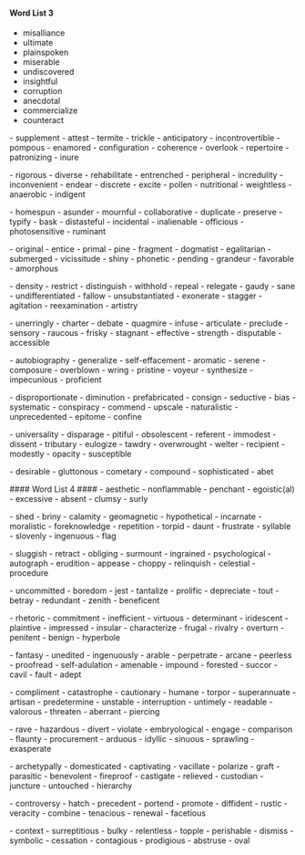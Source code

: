 #### Word List 3 ####
- misalliance
- ultimate
- plainspoken
- miserable
- undiscovered
- insightful
- corruption
- anecdotal
- commercialize
- counteract
<p>
- supplement
- attest
- termite
- trickle
- anticipatory
- incontrovertible
- pompous
- enamored
- configuration
- coherence
- overlook
- repertoire
- patronizing
- inure
<p>
- rigorous
- diverse
- rehabilitate
- entrenched
- peripheral
- incredulity
- inconvenient
- endear
- discrete
- excite
- pollen
- nutritional
- weightless
- anaerobic
- indigent
<p>
- homespun
- asunder
- mournful
- collaborative
- duplicate
- preserve
- typify
- bask
- distasteful
- incidental
- inalienable
- officious
- photosensitive
- ruminant
<p>
- original
- entice
- primal
- pine
- fragment
- dogmatist
- egalitarian
- submerged
- vicissitude
- shiny
- phonetic
- pending
- grandeur
- favorable
- amorphous
<p>
- density
- restrict
- distinguish
- withhold
- repeal
- relegate
- gaudy
- sane
- undifferentiated
- fallow
- unsubstantiated
- exonerate
- stagger
- agitation
- reexamination
- artistry
<p>
- unerringly
- charter
- debate
- quagmire
- infuse
- articulate
- preclude
- sensory
- raucous
- frisky
- stagnant
- effective
- strength
- disputable
- accessible
<p>
- autobiography
- generalize
- self-effacement
- aromatic
- serene
- composure
- overblown
- wring
- pristine
- voyeur
- synthesize
- impecunious
- proficient
<p>
- disproportionate
- diminution
- prefabricated
- consign
- seductive
- bias
- systematic
- conspiracy
- commend
- upscale
- naturalistic
- unprecedented
- epitome
- confine
<p>
- universality
- disparage
- pitiful
- obsolescent
- referent
- immodest
- dissent
- tributary
- eulogize
- tawdry
- overwrought
- welter
- recipient
- modestly
- opacity
- susceptible
<p>
- desirable
- gluttonous
- cometary
- compound
- sophisticated
- abet
</p>
#### Word List 4 ####
- aesthetic
- nonflammable
- penchant
- egoistic(al)
- excessive
- absent
- clumsy
- surly
<p>
- shed
- briny
- calamity
- geomagnetic
- hypothetical
- incarnate
- moralistic
- foreknowledge
- repetition
- torpid
- daunt
- frustrate
- syllable
- slovenly
- ingenuous
- flag
<p>
- sluggish
- retract
- obliging
- surmount
- ingrained
- psychological
- autograph
- erudition
- appease
- choppy
- relinquish
- celestial
- procedure
<p>
- uncommitted
- boredom
- jest
- tantalize
- prolific
- depreciate
- tout
- betray
- redundant
- zenith
- beneficent
<p>
- rhetoric
- commitment
- inefficient
- virtuous
- determinant
- iridescent
- plaintive
- impressed
- insular
- characterize
- frugal
- rivalry
- overturn
- penitent
- benign
- hyperbole
<p>
- fantasy
- unedited
- ingenuously
- arable
- perpetrate
- arcane
- peerless
- proofread
- self-adulation
- amenable
- impound
- forested
- succor
- cavil
- fault
- adept
<p>
- compliment
- catastrophe
- cautionary
- humane
- torpor
- superannuate
- artisan
- predetermine
- unstable
- interruption
- untimely
- readable
- valorous
- threaten
- aberrant
- piercing
<p>
- rave
- hazardous
- divert
- violate
- embryological
- engage
- comparison
- flaunty
- procurement
- arduous
- idyllic
- sinuous
- sprawling
- exasperate
<p>
- archetypally
- domesticated
- captivating
- vacillate
- polarize
- graft
- parasitic
- benevolent
- fireproof
- castigate
- relieved
- custodian
- juncture
- untouched
- hierarchy
<p>
- controversy
- hatch
- precedent
- portend
- promote
- diffident
- rustic
- veracity
- combine
- tenacious
- renewal
- facetious
<p>
- context
- surreptitious
- bulky
- relentless
- topple
- perishable
- dismiss
- symbolic
- cessation
- contagious
- prodigious
- abstruse
- oval
